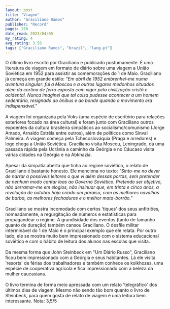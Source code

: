 ```yaml
---
layout: post
title: "Viagem"
author: "Graciliano Ramos"
publisher: "Record"
pages: 256
date_read: 2023/04/05
my_rating: 4
avg_rating: 3.56
tags: ["Graciliano Ramos", "brazil", "lang-pt"]
---
```


O último livro escrito por Graciliano e publicado postumamente. É uma literatura de viagem em formato de diário sobre uma viagem a União Soviética em 1952 para assistir as comemorações do 1 de Maio. Graciliano já começa em grande estilo: <i>"Em abril de 1952 embrenhei-me numa aventura singular: fui a Moscou e a outros lugares medonhos situados além da cortina de ferro exposta com vigor pela civilização cristã e ocidental. Nunca imaginei que tal coisa pudesse acontecer a um homem sedentário, resignado ao ônibus e ao bonde quando o movimento era indispensável."</i><br/><br/>A viagem foi organizada pela Voks (uma espécie de escritório para relações exteriores focado na área cultural) e foram junto com Graciliano outros expoentes da cultura brasileira simpáticos ao socialismo/comunismo (Jorge Amado, Arnaldo Estrêla entre outros), além de políticos como Sinval Palmeira. A viagem começa pela Tchecoslováquia (Praga e arredores) e logo chega a União Soviética. Graciliano visita Moscou, Leningrado, dá uma passada rápida pela Ucrânia a caminho da Geórgia e no Cáucaso visita várias cidades na Geórgia e na Abkhazia. <br/><br/>Apesar da simpatia aberta que tinha ao regime soviético, o relato de Graciliano é bastante honesto. Ele menciona no texto: <i>"Sinto-me no dever de narrar a possíveis leitores o que vi além dessas portas, sem pretender de nenhum modo cantar loas ao Governo Soviético. Pretendo ser objetivo, não derramar-me em elogios, não insinuar que, em trinta e cinco anos, a revolução de outubro haja criado um paraíso, com as melhores navalhas de barba, as melhores fechaduras e o melhor mata-borrão."</i> <br/><br/>Graciliano se mostra incomodado com certos 'tiques' dos seus anfitriões, nomeadamente, a regurgitação de números e estatísticas para propagandear o regime. A grandisidade dos eventos (tanto de tamanho quanto de duração) também cansou Graciliano. O desfile militar interminável do 1 de Maio é o principal exemplo que ele relata. Por outro lado, ele se mostra muito bem impressionado com o sistema educacional soviético e com o hábito de leitura dos alunos nas escolas que visita. <br/><br/>Da mesma forma que John Steinbeck em "Um Diário Russo", Graciliano ficou bem impressionado com a Geórgia e seus habitantes. Lá ele visita 'resorts' de férias dos trabalhadores e também conhece os kolkhozes, uma espécie de cooperativa agrícola e fica impressionado com a beleza da mulher caucasiana. <br/><br/>O livro termina de forma meio apressada com um relato 'telegráfico' dos últimos dias de viagem. Mesmo não sendo tão bom quanto o livro de Steinbeck, para quem gosta de relato de viagem é uma leitura bem interessante. Nota: 3,5/5

